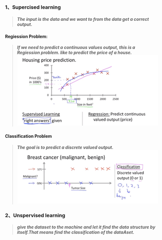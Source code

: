 ### 1、Supercised learning
> ##### The input is the data and we want to from the data get a correct output.
#### Regiession Problem:
> ##### If we need to predict a continuous values output, this is a Regiession problem. like to predict the price of a house.![](assets/markdown-img-paste-20190116162127851.png)
#### Classification Problem
> ##### The goal is to predict a discrete valued output. ![](assets/markdown-img-paste-2019011616204345.png)

### 2、Unspervised learning
> ##### give the dataset to the machine and let it find the data structure by itself.That means find the classification of the dataAset.
